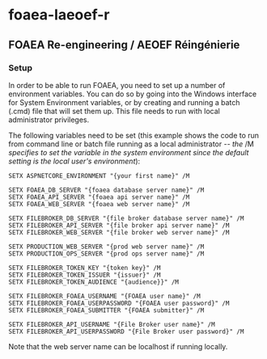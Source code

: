 # foaea-laeoef-r
## FOAEA Re-engineering / AEOEF Réingénierie
### Setup
In order to be able to run FOAEA, you need to set up a number of environment variables.
You can do so by going into the Windows interface for System Environment variables, or by creating and running a batch (.cmd) file that will set them up. This file needs to run with local administrator privileges. 

The following variables need to be set (this example shows the code to run from command line or batch file running as a local administrator -- *the* /M *specifies to set the variable in the system environment since the default setting is the local user's environment*):

    SETX ASPNETCORE_ENVIRONMENT "{your first name}" /M

    SETX FOAEA_DB_SERVER "{foaea database server name}" /M
    SETX FOAEA_API_SERVER "{foaea api server name}" /M
    SETX FOAEA_WEB_SERVER "{foaea web server name}" /M

    SETX FILEBROKER_DB_SERVER "{file broker database server name}" /M
    SETX FILEBROKER_API_SERVER "{file broker api server name}" /M
    SETX FILEBROKER_WEB_SERVER "{file broker web server name}" /M

    SETX PRODUCTION_WEB_SERVER "{prod web server name}" /M 
    SETX PRODUCTION_OPS_SERVER "{prod ops server name}" /M

    SETX FILEBROKER_TOKEN_KEY "{token key}" /M
    SETX FILEBROKER_TOKEN_ISSUER "{issuer}" /M
    SETX FILEBROKER_TOKEN_AUDIENCE "{audience}}" /M

    SETX FILEBROKER_FOAEA_USERNAME "{FOAEA user name}" /M
    SETX FILEBROKER_FOAEA_USERPASSWORD "{FOAEA user password}" /M
    SETX FILEBROKER_FOAEA_SUBMITTER "{FOAEA submitter}" /M

    SETX FILEBROKER_API_USERNAME "{File Broker user name}" /M
    SETX FILEBROKER_API_USERPASSWORD "{File Broker user password}" /M

Note that the web server name can be localhost if running locally.

